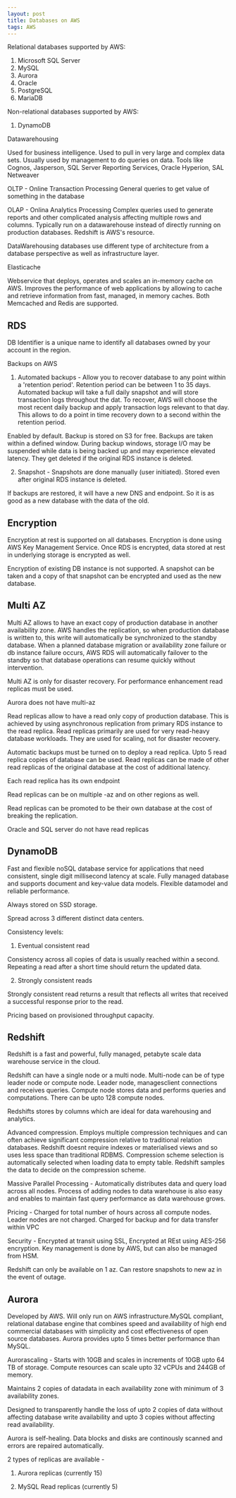 ```yaml
---
layout: post
title: Databases on AWS
tags: AWS
---
```


Relational databases supported by AWS:
1. Microsoft SQL Server
2. MySQL
3. Aurora
4. Oracle
5. PostgreSQL
6. MariaDB

Non-relational databases supported by AWS:
1. DynamoDB

Datawarehousing

Used for business intelligence. Used to pull in very large and complex data sets. Usually used by management to do queries on data. Tools like Cognos, Jasperson, SQL Server Reporting Services, Oracle Hyperion, SAL Netweaver


OLTP - Online Transaction Processing
General queries to get value of something in the database


OLAP - Onlina Analytics Processing
Complex queries used to generate reports and other complicated analysis affecting multiple rows and columns. Typically run on a datawarehouse instead of directly running on production databases. Redshift is AWS's resource.

DataWarehousing databases use different type of architecture from a database perspective as well as infrastructure layer.

Elasticache

Webservice that deploys, operates and scales an in-memory cache on AWS. Improves the performance of web applications by allowing to cache and retrieve information from fast, managed, in memory caches. Both Memcached and Redis are supported.

## RDS

DB Identifier is a unique name to identify all databases owned by your account in the region.

Backups on AWS
1. Automated backups - Allow you to recover database to any point within a 'retention period'. Retention period can be between 1 to 35 days. Automated backup will take a full daily snapshot and will store transaction logs throughout the dat. To recover, AWS will choose the most recent daily backup and apply transaction logs relevant to that day. This allows to do a point in time recovery down to a second within the retention period.

Enabled by default. Backup is stored on S3 for free. Backups are taken within a defined window. During backup windows, storage I/O may be suspended while data is being backed up and may experience elevated latency.
They get deleted if the original RDS instance is deleted.

2. Snapshot - Snapshots are done manually (user initiated). Stored even after original RDS instance is deleted.

If backups are restored, it will have a new DNS and endpoint. So it is as good as a new database with the data of the old.

## Encryption

Encryption at rest is supported on all databases. Encryption is done using AWS Key Management Service. Once RDS is encrypted, data stored at rest in underlying storage is encrypted as well.

Encryption of existing DB instance is not supported. A snapshot can be taken and a copy of that snapshot can be encrypted and used as the new database.

## Multi AZ

Multi AZ allows to have an exact copy of production database in another availability zone. AWS handles the replication, so when production database is written to, this write will automatically be synchronized to the standby database. When a planned database migration or availability zone failure or db instance failure occurs, AWS RDS will automatically failover to the standby so that database operations can resume quickly without intervention.

Multi AZ is only for disaster recovery. For performance enhancement read replicas must be used.

Aurora does not have multi-az

Read replicas allow to have a read only copy of production database. This is achieved by using asynchronous replication from primary RDS instance to the read replica. Read replicas primarily are used for very read-heavy database workloads. They are used for scaling, not for disaster recovery.

Automatic backups must be turned on to deploy a read replica. Upto 5 read replica copies of database can be used. Read replicas can be made of other read replicas of the original database at the cost of additional latency.

Each read replica has its own endpoint

Read replicas can be on multiple -az and on other regions as well.

Read replicas can be promoted to be their own database at the cost of breaking the replication.

Oracle and SQL server do not have read replicas

## DynamoDB

Fast and flexible noSQL database service for applications that need consistent, single digit millisecond latency at scale. Fully managed database and supports document and key-value data models. Flexible datamodel and reliable performance.

Always stored on SSD storage.

Spread across 3 different distinct data centers.

Consistency levels:

1. Eventual consistent read

Consistency across all copies of data is usually reached within a second. Repeating a read after a short time should return the updated data.

2. Strongly consistent reads

Strongly consistent read returns a result that reflects all writes that received a successful response prior to the read.

Pricing based on provisioned throughput capacity.

## Redshift

Redshift is a fast and powerful, fully managed, petabyte scale data warehouse service in the cloud. 

Redshift can have a single node or a multi node. Multi-node can be of type leader node or compute node. Leader node, managesclient connections and receives queries. Compute node stores data and performs queries and computations. There can be upto 128 compute nodes.

Redshifts stores by columns which are ideal for data warehousing and analytics.

Advanced compression. Employs multiple compression techniques and can often achieve significant compression relative to traditional relation databases. Redshift doesnt require indexes or materialised views and so uses less space than traditional RDBMS. Compression scheme selection is automatically selected when loading data to empty table. Redshift samples the data to decide on the compression scheme.

Massive Parallel Processing - Automatically distributes data and query load across all nodes. Process of adding nodes to data warehouse is also easy and enables to maintain fast query performance as data warehouse grows.

Pricing - Charged for total number of hours across all compute nodes. Leader nodes are not charged. Charged for backup and for data transfer within VPC

Security - Encrypted at transit using SSL, Encrypted at REst using AES-256 encryption. Key management is done by AWS, but can also be managed from HSM.

Redshift can only be available on 1 az. Can restore snapshots to new az in the event of outage.

## Aurora

Developed by AWS. Will only run on AWS infrastructure.MySQL compliant, relational database engine that combines speed and availability of high end commercial databases with simplicity and cost effectiveness of open source databases. Aurora provides upto 5 times better performance than MySQL.

Aurorascaling - Starts with 10GB and scales in increments of 10GB upto 64 TB of storage.
Compute resources can scale upto 32 vCPUs and 244GB of memory.

Maintains 2 copies of datadata in each availability zone with minimum of 3 availability zones.

Designed to transparently handle the loss of upto 2 copies of data without affecting database write availability and upto 3 copies without affecting read availability.

Aurora is self-healing. Data blocks and disks are continously scanned and errors are repaired automatically.

2 types of replicas are available - 
1. Aurora replicas (currently 15)

2. MySQL Read replicas (currently 5)
